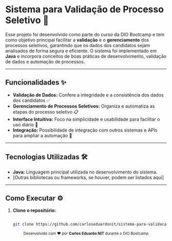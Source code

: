 # Sistema para Validação de Processo Seletivo 🚀

Esse projeto foi desenvolvido como parte do curso da DIO Bootcamp e tem como objetivo principal facilitar a **validação** e o **gerenciamento** dos processos seletivos, garantindo que os dados dos candidatos sejam analisados de forma segura e eficiente. O sistema foi implementado em **Java** e incorpora conceitos de boas práticas de desenvolvimento, validação de dados e automação de processos.

---

## Funcionalidades ✨

- **Validação de Dados:** Confere a integridade e a consistência dos dados dos candidatos ✅  
- **Gerenciamento de Processos Seletivos:** Organiza e automatiza as etapas do processo seletivo 📋  
- **Interface Intuitiva:** Foco na simplicidade e usabilidade para facilitar o uso diário 🎨  
- **Integração:** Possibilidade de integração com outros sistemas e APIs para ampliar a automação 🔗

---

## Tecnologias Utilizadas 🛠️

- **Java:** Linguagem principal utilizada no desenvolvimento do sistema.  
- [Outras bibliotecas ou frameworks, se houver, podem ser listados aqui]

---

## Como Executar ⚙️

1. **Clone o repositório:**

   ``` bash

   git clone https://github.com/carloseduardonit/sistema-para-validacao-de-processo-seletivo.git

   ```

<div align="center"> <small>Desenvolvido com ♥ por <strong>Carlos Eduardo NIT</strong> durante o DIO Bootcamp</small> </div>